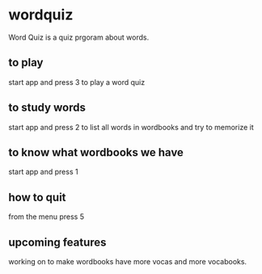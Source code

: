 # wordquiz
Word Quiz is a quiz prgoram about words.


## to play

start app and press 3 to play a word quiz

## to study words

start app and press 2 to list all words in wordbooks and try to memorize it

## to know what wordbooks we have

start app and press 1

## how to quit
from the menu press 5




## upcoming features
working on to make wordbooks have more vocas and more vocabooks.
